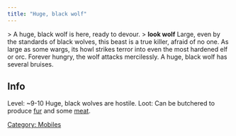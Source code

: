 ```yaml
---
title: "Huge, black wolf"
---
```


\> A huge, black wolf is here, ready to devour.
\> **look wolf**
Large, even by the standards of black wolves, this beast is a true
killer,
afraid of no one. As large as some wargs, its howl strikes terror into
even
the most hardened elf or orc. Forever hungry, the wolf attacks
mercilessly.
A huge, black wolf has several bruises.

## Info

Level: ~9-10 Huge, black wolves are hostile. Loot: Can be butchered to
produce [fur](a_black_wolf_fur "wikilink") and some
[meat](meat "wikilink").

[Category: Mobiles](Category:_Mobiles "wikilink")